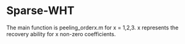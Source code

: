 # Sparse-WHT
The main function is peeling_orderx.m for x = 1,2,3.
  x represents the recovery ability for x non-zero coefficients.

